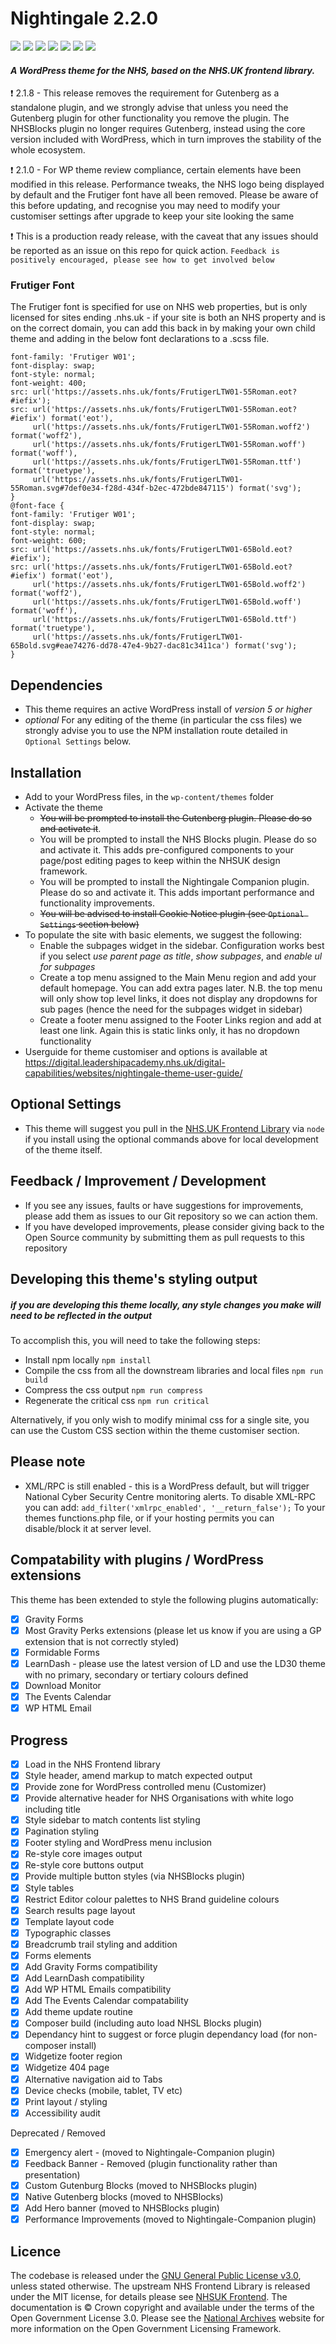 # Nightingale 2.2.0
<img src="https://img.shields.io/badge/nightingale-v2.2.0-blue"> <a href="https://github.com/nhsuk/nhsuk-frontend
"><img src="https://img.shields.io/badge/nhsuk--frontend-v3.1.0-blue"></a> <a href="https://www.gnu.org/licenses/gpl-3.0.en.html"><img src="https://img.shields.io/badge/license-GPL%20(%3E%3D3)-green"></a> <a href="https://wordpress.org"><img src="https://img.shields.io/badge/WordPress-v5%20%2B-lightgrey"></a> <img src="https://img.shields.io/badge/php-5.6%2B-red"> <img src="https://img.shields.io/badge/pull%20requests-welcome-blueviolet"> <a href="https://wordpress.org/themes/nightingale"><img src="https://img.shields.io/badge/theme%20install-WP%20repo-lightgrey"></a>

#### *A WordPress theme for the NHS, based on the NHS.UK frontend library.*

:exclamation: 2.1.8 - This release removes the requirement for Gutenberg as a standalone plugin, and we strongly
 advise that unless you need the Gutenberg plugin for other functionality you remove the plugin. The NHSBlocks plugin
  no longer requires Gutenberg, instead using the core version included with WordPress, which in turn improves the
   stability of the whole ecosystem.
   
:exclamation: 2.1.0 - For WP theme review compliance, certain elements have been modified in this release. Performance tweaks, the NHS logo being displayed by default and the Frutiger font have all been removed. Please be
 aware of this before updating, and recognise you may need to modify your customiser settings after upgrade to keep
  your site looking the same
 
:exclamation: This is a production ready release, with the caveat that any issues should be reported as an issue on 
this repo for quick action. 
`Feedback is positively encouraged,
 please see how to get involved below`
 
### Frutiger Font ###
The Frutiger font is specified for use on NHS web properties, but is only licensed for sites ending .nhs.uk - if your
 site is both an NHS property and is on the correct domain, you can add this back in by making your own child theme
  and adding in the below font declarations to a .scss file.
  ```@font-face {
  font-family: 'Frutiger W01';
  font-display: swap;
  font-style: normal;
  font-weight: 400;
  src: url('https://assets.nhs.uk/fonts/FrutigerLTW01-55Roman.eot?#iefix');
  src: url('https://assets.nhs.uk/fonts/FrutigerLTW01-55Roman.eot?#iefix') format('eot'),
       url('https://assets.nhs.uk/fonts/FrutigerLTW01-55Roman.woff2') format('woff2'),
       url('https://assets.nhs.uk/fonts/FrutigerLTW01-55Roman.woff') format('woff'),
       url('https://assets.nhs.uk/fonts/FrutigerLTW01-55Roman.ttf') format('truetype'),
       url('https://assets.nhs.uk/fonts/FrutigerLTW01-55Roman.svg#7def0e34-f28d-434f-b2ec-472bde847115') format('svg');
}
@font-face {
  font-family: 'Frutiger W01';
  font-display: swap;
  font-style: normal;
  font-weight: 600;
  src: url('https://assets.nhs.uk/fonts/FrutigerLTW01-65Bold.eot?#iefix');
  src: url('https://assets.nhs.uk/fonts/FrutigerLTW01-65Bold.eot?#iefix') format('eot'),
       url('https://assets.nhs.uk/fonts/FrutigerLTW01-65Bold.woff2') format('woff2'),
       url('https://assets.nhs.uk/fonts/FrutigerLTW01-65Bold.woff') format('woff'),
       url('https://assets.nhs.uk/fonts/FrutigerLTW01-65Bold.ttf') format('truetype'),
       url('https://assets.nhs.uk/fonts/FrutigerLTW01-65Bold.svg#eae74276-dd78-47e4-9b27-dac81c3411ca') format('svg');
}
```
  
## Dependencies
 - This theme requires an active WordPress install of *version 5 or higher*
 - *optional* For any editing of the theme (in particular the css files) we strongly advise you to use the NPM 
 installation route detailed in `Optional Settings` below.
 
## Installation
 - Add to your WordPress files, in the `wp-content/themes` folder
 - Activate the theme
   - ~~You will be prompted to install the Gutenberg plugin. Please do so and activate it~~. 
   - You will be prompted to install the NHS Blocks plugin. Please do so and activate it. This adds pre-configured
    components to your page/post editing pages to keep within the NHSUK design framework.
   - You will be prompted to install the Nightingale Companion plugin. Please do so and activate it. This adds
    important performance and functionality improvements.
   - ~~You will be advised to install Cookie Notice plugin (see `Optional Settings` section below)~~
 - To populate the site with basic elements, we suggest the following:
   - Enable the subpages widget in the sidebar. Configuration works best if you select *use parent page as title*, *show subpages*, and *enable ul for subpages*
   - Create a top menu assigned to the Main Menu region and add your default homepage. You can add extra pages later. N.B. the top menu will only show top level links, it does not display any dropdowns for sub pages (hence the need for the subpages widget in sidebar)
   - Create a footer menu assigned to the Footer Links region and add at least one link. Again this is static links only, it has no dropdown functionality
 - Userguide for theme customiser and options is available at https://digital.leadershipacademy.nhs.uk/digital-capabilities/websites/nightingale-theme-user-guide/
 
## Optional Settings
 - This theme will suggest you pull in the [NHS.UK Frontend Library](https://github.com/nhsuk/nhsuk-frontend) via 
    `node` if you install using the optional commands above for local development of the theme itself.
    
      
## Feedback / Improvement / Development
 - If you see any issues, faults or have suggestions for improvements, please add them as issues to our Git 
 repository so we can action them.
 - If you have developed improvements, please consider giving back to the Open Source community by submitting them as
  pull requests to this repository
  
## Developing this theme's styling output
##### if you are developing this theme locally, any style changes you make will need to be reflected in the output
To accomplish this, you will need to take the following steps:
 - Install npm locally `npm install`
 - Compile the css from all the downstream libraries and local files `npm run build`
 - Compress the css output `npm run compress`
 - Regenerate the critical css `npm run critical`

Alternatively, if you only wish to modify minimal css for a single site, you can use the Custom CSS section within the theme customiser section.
   
## Please note
 - XML/RPC is still enabled - this is a WordPress default, but will trigger National Cyber Security Centre monitoring alerts. To disable XML-RPC you can add:
```add_filter('xmlrpc_enabled', '__return_false');```
To your themes functions.php file, or if your hosting permits you can disable/block it at server level.

## Compatability with plugins / WordPress extensions
This theme has been extended to style the following plugins automatically:
 - [x] Gravity Forms
 - [x] Most Gravity Perks extensions (please let us know if you are using a GP extension that is not correctly styled)
 - [x] Formidable Forms
 - [x] LearnDash - please use the latest version of LD and use the LD30 theme with no primary, secondary or tertiary colours defined
 - [x] Download Monitor
 - [x] The Events Calendar
 - [x] WP HTML Email
  
## Progress
 - [x] Load in the NHS Frontend library
 - [x] Style header, amend markup to match expected output
 - [x] Provide zone for WordPress controlled menu (Customizer)
 - [x] Provide alternative header for NHS Organisations with white logo including title
 - [x] Style sidebar to match contents list styling
 - [x] Pagination styling
 - [x] Footer styling and WordPress menu inclusion
 - [x] Re-style core images output
 - [x] Re-style core buttons output
 - [x] Provide multiple button styles (via NHSBlocks plugin)
 - [x] Style tables
 - [x] Restrict Editor colour palettes to NHS Brand guideline colours
 - [x] Search results page layout
 - [x] Template layout code
 - [x] Typographic classes
 - [x] Breadcrumb trail styling and addition
 - [x] Forms elements
 - [x] Add Gravity Forms compatibility
 - [x] Add LearnDash compatibility
 - [x] Add WP HTML Emails compatibility
 - [x] Add The Events Calendar compatability
 - [x] Add theme update routine
 - [x] Composer build (including auto load NHSL Blocks plugin)
 - [x] Dependancy hint to suggest or force plugin dependancy load (for non-composer install)
 - [x] Widgetize footer region
 - [x] Widgetize 404 page
 - [x] Alternative navigation aid to Tabs
 - [x] Device checks (mobile, tablet, TV etc)
 - [x] Print layout / styling
 - [x] Accessibility audit
 
 Deprecated / Removed
 
 - [x] Emergency alert - (moved to Nightingale-Companion plugin)
 - [x] Feedback Banner - Removed (plugin functionality rather than presentation)
 - [x] Custom Gutenburg Blocks (moved to NHSBlocks plugin)
 - [x] Native Gutenberg blocks (moved to NHSBlocks)
 - [x] Add Hero banner (moved to NHSBlocks plugin)
 - [x] Performance Improvements (moved to Nightingale-Companion plugin)
 
 ## Licence
 
 The codebase is released under the [GNU General Public License v3.0](https://www.gnu.org/licenses/gpl-3.0.en.html
 ), unless stated otherwise. The upstream NHS Frontend Library is released under the MIT license, for details please see [NHSUK Frontend](https://github.com/nhsuk/nhsuk-frontend). The documentation is © Crown copyright and available under the terms of the Open Government License 3.0. Please see the [National Archives](http://www.nationalarchives.gov.uk/information-management/re-using-public-sector-information/uk-government-licensing-framework/) website for more information on the Open Government Licensing Framework.
